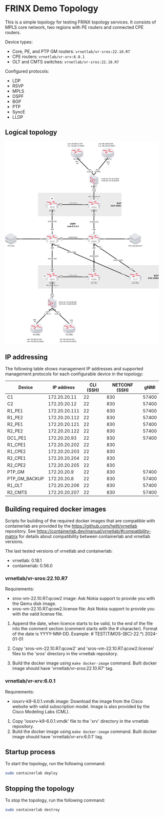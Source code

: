 # FRINX Demo Topology

This is a simple topology for testing FRINX topology services.
It consists of MPLS core network, two regions with PE routers and connected CPE routers.

Device types:
- Core, PE, and PTP GM routers: `vrnetlab/vr-sros:22.10.R7`
- CPE routers: `vrnetlab/vr-xrv:6.0.1`
- OLT and CMTS switches: `vrnetlab/vr-sros:22.10.R7`

Configured protocols:
- LDP
- RSVP
- MPLS
- OSPF
- BGP
- PTP
- SyncE
- LLDP

## Logical topology

<div style="background-color: white; display: inline-block;">
    <img src="assets/demo_lab.svg" width="1024" alt="Demo lab"/>
</div>

## IP addressing

The following table shows management IP addresses and supported management protocols
for each configurable device in the topology:

| Device        | IP address    | CLI (SSH) | NETCONF (SSH) | gNMI  |
|---------------|---------------|-----------|---------------|-------|
| C1            | 172.20.20.11  | 22        | 830           | 57400 | 
| C2            | 172.20.20.12  | 22        | 830           | 57400 |
| R1_PE1        | 172.20.20.111 | 22        | 830           | 57400 |
| R1_PE2        | 172.20.20.112 | 22        | 830           | 57400 |
| R2_PE1        | 172.20.20.121 | 22        | 830           | 57400 |
| R2_PE2        | 172.20.20.122 | 22        | 830           | 57400 |
| DC1_PE1       | 172.20.20.93  | 22        | 830           | 57400 |
| R1_CPE1       | 172.20.20.202 | 22        | 830           |       |
| R1_CPE2       | 172.20.20.203 | 22        | 830           |       |
| R2_CPE1       | 172.20.20.204 | 22        | 830           |       |
| R2_CPE2       | 172.20.20.205 | 22        | 830           |       |
| PTP_GM        | 172.20.20.9   | 22        | 830           | 57400 |
| PTP_GM_BACKUP | 172.20.20.8   | 22        | 830           | 57400 |
| R1_OLT        | 172.20.20.206 | 22        | 830           | 57400 |
| R2_CMTS       | 172.20.20.207 | 22        | 830           | 57400 |

## Building required docker images

Scripts for building of the required docker images that are compatible with containerlab are provided
by the https://github.com/hellt/vrnetlab repository.
See https://containerlab.dev/manual/vrnetlab/#compatibility-matrix for details about compatibility between
containerlab and vrnetlab versions.

The last tested versions of vrnetlab and containerlab:
- vrnetlab: 0.18.1
- containerlab: 0.56.0

### vrnetlab/vr-sros:22.10.R7

Requirements:
- sros-vm-22.10.R7.qcow2 image: Ask Nokia support to provide you with the Qemu disk image.
- sros-vm-22.10.R7.qcow2.license file: Ask Nokia support to provide you with the valid license file.

1. Append the date, when licence starts to be valid, to the end of the file into the comment section
   (comment starts with the # character).
   Format of the date is YYYY-MM-DD.
   Example: # TEST(TiMOS-[BC]-22.*) 2024-01-01

2. Copy 'sros-vm-22.10.R7.qcow2' and 'sros-vm-22.10.R7.qcow2.license' files to the 'sros' directory
   in the vrnetlab repository.

3. Build the docker image using `make docker-image` command.
   Built docker image should have 'vrnetlab/vr-sros:22.10.R7' tag.

### vrnetlab/vr-xrv:6.0.1

Requirements:

- iosxrv-k9-6.0.1.vmdk image: Download the image from the Cisco website with valid subscription model.
  Image is also provided by the Cisco Modeling Labs (CML).

1. Copy 'iosxrv-k9-6.0.1.vmdk' file to the 'xrv' directory in the vrnetlab repository.
2. Build the docker image using `make docker-image` command. 
   Built docker image should have 'vrnetlab/vr-xrv:6.0.1' tag.

## Startup process

To start the topology, run the following command:

```bash
sudo containerlab deploy
```

## Stopping the topology

To stop the topology, run the following command:

```bash
sudo containerlab destroy
```
